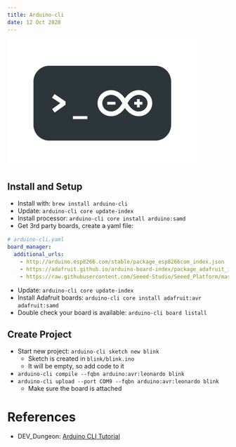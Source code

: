 ```yaml
---
title: Arduino-cli
date: 12 Oct 2020
---
```


![](cli.png)

## Install and Setup

- Install with: `brew install arduino-cli`
- Update: `arduino-cli core update-index`
- Install processor: `arduino-cli core install arduino:samd`
- Get 3rd party boards, create a yaml file:
```yaml
# arduino-cli.yaml
board_manager:
  additional_urls:
    - http://arduino.esp8266.com/stable/package_esp8266com_index.json
    - https://adafruit.github.io/arduino-board-index/package_adafruit_index.json
    - https://raw.githubusercontent.com/Seeed-Studio/Seeed_Platform/master/package_seeeduino_boards_index.json
```
- Update: `arduino-cli core update-index`
- Install Adafruit boards: `arduino-cli core install adafruit:avr adafruit:samd`
- Double check your board is available: `arduino-cli board listall`

## Create Project

- Start new project: `arduino-cli sketch new blink`
    - Sketch is created in `blink/blink.ino`
    - It will be empty, so add code to it
- `arduino-cli compile --fqbn arduino:avr:leonardo blink`
- `arduino-cli upload --port COM9 --fqbn arduino:avr:leonardo blink`
    - Make sure the board is attached

# References

- DEV_Dungeon: [Arduino CLI Tutorial](https://www.devdungeon.com/content/arduino-cli-tutorial)

